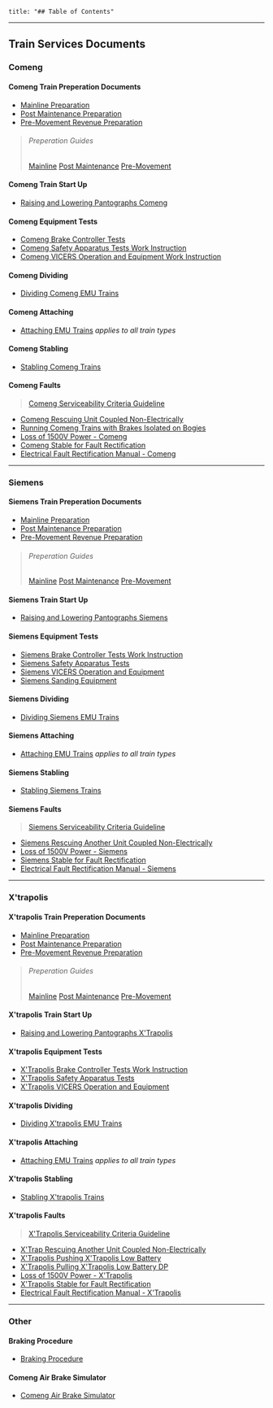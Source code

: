 
``` toc 
title: "## Table of Contents"
```

---

## Train Services Documents



### Comeng
#### Comeng Train Preperation Documents
- [Mainline Preparation](https://paperlite.metroapp.com.au/#/media/467/5896430)
- [Post Maintenance Preparation](https://paperlite.metroapp.com.au/#/media/467/5896401)
- [Pre-Movement Revenue Preparation](https://paperlite.metroapp.com.au/#/media/467/5896397)
> ###### Preperation Guides
> [Mainline](https://paperlite.metroapp.com.au/#/media/3710811/1782888)
> [Post Maintenance](https://paperlite.metroapp.com.au/#/media/3710811/1782892)
> [Pre-Movement](https://paperlite.metroapp.com.au/#/media/3710811/1782899)

#### Comeng Train Start Up
- [Raising and Lowering Pantographs Comeng](https://paperlite.metroapp.com.au/#/media/467/5895920)

#### Comeng Equipment Tests
- [Comeng Brake Controller Tests](https://paperlite.metroapp.com.au/#/media/467/6730734)
- [Comeng Safety Apparatus Tests Work Instruction](https://paperlite.metroapp.com.au/#/media/467/6842487)
- [Comeng VICERS Operation and Equipment Work Instruction](https://paperlite.metroapp.com.au/#/media/467/6754850)

#### Comeng Dividing
- [Dividing Comeng EMU Trains](https://paperlite.metroapp.com.au/#/media/467/5896464)

#### Comeng Attaching
- [Attaching EMU Trains](https://paperlite.metroapp.com.au/#/media/4592853/5881392) *applies to all train types*
#### Comeng Stabling
- [Stabling Comeng Trains](https://paperlite.metroapp.com.au/#/media/467/5895943)

#### Comeng Faults
>[Comeng Serviceability Criteria Guideline](https://paperlite.metroapp.com.au/#/media/467/7219837)
- [Comeng Rescuing Unit Coupled Non-Electrically](https://paperlite.metroapp.com.au/#/media/467/5895911)
- [Running Comeng Trains with Brakes Isolated on Bogies](https://paperlite.metroapp.com.au/#/media/467/5896484)
- [Loss of 1500V Power - Comeng](https://paperlite.metroapp.com.au/#/media/467/5895931)
- [Comeng Stable for Fault Rectification](https://paperlite.metroapp.com.au/#/media/467/5895901)
- [Electrical Fault Rectification Manual - Comeng](https://paperlite.metroapp.com.au/#/media/467/5896474)

---
### Siemens


#### Siemens Train Preperation Documents

- [Mainline Preparation](https://paperlite.metroapp.com.au/#/media/500/5904122)
- [Post Maintenance Preparation](https://paperlite.metroapp.com.au/#/media/500/5904058)
- [Pre-Movement Revenue Preparation](https://paperlite.metroapp.com.au/#/media/500/5904048)
>###### Preperation Guides
> [Mainline](https://paperlite.metroapp.com.au/#/media/4158860/1783020)
> [Post Maintenance](https://paperlite.metroapp.com.au/#/media/4158860/1783024)
> [Pre-Movement](https://paperlite.metroapp.com.au/#/media/4158860/1783028)

#### Siemens Train Start Up
- [Raising and Lowering Pantographs Siemens](https://paperlite.metroapp.com.au/#/media/500/5903801)



#### Siemens Equipment Tests
- [Siemens Brake Controller Tests Work Instruction](https://paperlite.metroapp.com.au/#/media/500/6842474)
- [Siemens Safety Apparatus Tests](https://paperlite.metroapp.com.au/#/media/500/5904069)
- [Siemens VICERS Operation and Equipment](https://paperlite.metroapp.com.au/#/media/500/5904037)
- [Siemens Sanding Equipment](https://paperlite.metroapp.com.au/#/media/500/5904088)


#### Siemens Dividing
- [Dividing Siemens EMU Trains](https://paperlite.metroapp.com.au/#/media/500/5904138)


#### Siemens Attaching
- [Attaching EMU Trains](https://paperlite.metroapp.com.au/#/media/4592853/5881392) *applies to all train types*


#### Siemens Stabling
- [Stabling Siemens Trains](https://paperlite.metroapp.com.au/#/media/500/5903992)


#### Siemens Faults
>[Siemens Serviceability Criteria Guideline](https://paperlite.metroapp.com.au/#/media/500/7219858)
- [Siemens Rescuing Another Unit Coupled Non-Electrically](https://paperlite.metroapp.com.au/#/media/500/5903795)
- [Loss of 1500V Power - Siemens](https://paperlite.metroapp.com.au/#/media/500/5903752)
- [Siemens Stable for Fault Rectification](https://paperlite.metroapp.com.au/#/media/500/5903789)
- [Electrical Fault Rectification Manual - Siemens](https://paperlite.metroapp.com.au/#/media/500/5904156)


---



### X'trapolis


#### X'trapolis Train Preperation Documents


- [Mainline Preparation](https://paperlite.metroapp.com.au/#/media/501/5908591)
- [Post Maintenance Preparation](https://paperlite.metroapp.com.au/#/media/501/5908505)
- [Pre-Movement Revenue Preparation](https://paperlite.metroapp.com.au/#/media/501/5908498)
>  ###### Preperation Guides
> [Mainline](https://paperlite.metroapp.com.au/#/media/3710773/1783100)
[Post Maintenance](https://paperlite.metroapp.com.au/#/media/3710773/1783104)
[Pre-Movement](https://paperlite.metroapp.com.au/#/media/3710773/1783108)

#### X'trapolis Train Start Up
- [Raising and Lowering Pantographs X'Trapolis](https://paperlite.metroapp.com.au/#/media/501/5908441)



#### X'trapolis Equipment Tests
- [X'Trapolis Brake Controller Tests Work Instruction](https://paperlite.metroapp.com.au/#/media/501/6842450)
- [X'Trapolis Safety Apparatus Tests](https://paperlite.metroapp.com.au/#/media/501/5908513)
- [X'Trapolis VICERS Operation and Equipment](https://paperlite.metroapp.com.au/#/media/501/5908575)





#### X'trapolis Dividing
- [Dividing X’trapolis EMU Trains](https://paperlite.metroapp.com.au/#/media/501/5908600)


#### X'trapolis Attaching
- [Attaching EMU Trains](https://paperlite.metroapp.com.au/#/media/4592853/5881392) *applies to all train types*


#### X'trapolis Stabling
- [Stabling X'trapolis Trains](https://paperlite.metroapp.com.au/#/media/501/5908465)


#### X'trapolis Faults
>[X'Trapolis Serviceability Criteria Guideline](https://paperlite.metroapp.com.au/#/media/501/7219848)
- [X'Trap Rescuing Another Unit Coupled Non-Electrically](https://paperlite.metroapp.com.au/#/media/501/5908433)
- [X'Trapolis Pushing X'Trapolis Low Battery](https://paperlite.metroapp.com.au/#/media/501/5908544)
- [X'Trapolis Pulling X'Trapolis Low Battery DP](https://paperlite.metroapp.com.au/#/media/501/5908560)
- [Loss of 1500V Power - X'Trapolis](https://paperlite.metroapp.com.au/#/media/501/5908419)
- [X'Trapolis Stable for Fault Rectification](https://paperlite.metroapp.com.au/#/media/501/5908427)
- [Electrical Fault Rectification Manual - X'Trapolis](https://paperlite.metroapp.com.au/#/media/501/5908611)


---



### Other
#### Braking Procedure
- [Braking Procedure](https://paperlite.metroapp.com.au/#/media/4592858/7005636)


#### Comeng Air Brake Simulator
- [Comeng Air Brake Simulator](https://comeng-brake-simulator.firebaseapp.com/)